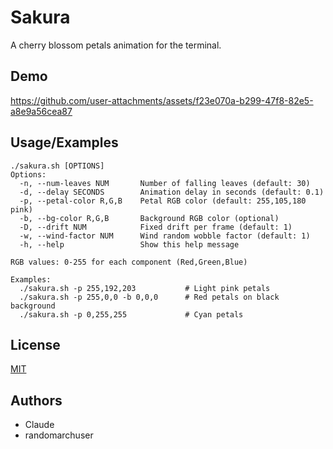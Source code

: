 
# Sakura

A cherry blossom petals animation for the terminal.


## Demo

https://github.com/user-attachments/assets/f23e070a-b299-47f8-82e5-a8e9a56cea87


## Usage/Examples

```
./sakura.sh [OPTIONS]
Options:
  -n, --num-leaves NUM       Number of falling leaves (default: 30)
  -d, --delay SECONDS        Animation delay in seconds (default: 0.1)
  -p, --petal-color R,G,B    Petal RGB color (default: 255,105,180 pink)
  -b, --bg-color R,G,B       Background RGB color (optional)
  -D, --drift NUM            Fixed drift per frame (default: 1)
  -w, --wind-factor NUM      Wind random wobble factor (default: 1)
  -h, --help                 Show this help message

RGB values: 0-255 for each component (Red,Green,Blue)

Examples:
  ./sakura.sh -p 255,192,203           # Light pink petals
  ./sakura.sh -p 255,0,0 -b 0,0,0      # Red petals on black background
  ./sakura.sh -p 0,255,255             # Cyan petals

```


## License

[MIT](https://choosealicense.com/licenses/mit/)


## Authors

- Claude
- randomarchuser
